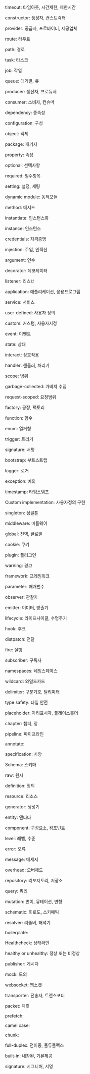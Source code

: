 timeout: 타임아웃, 시간제한, 제한시간

constructor: 생성자, 컨스트럭터

provider: 공급자, 프로바이더, 제공업체

route: 라우트

path: 경로

task: 타스크

job: 작업

queue: 대기열, 큐

producer: 생산자, 프로듀서

consumer: 소비자, 컨슈머

dependency: 종속성

configuration: 구성

object: 객체

package: 패키지

property: 속성

optional: 선택사항

required: 필수항목

setting: 설정, 세팅

dynamic module: 동적모듈

method: 메서드

instantiate: 인스턴스화

instance: 인스턴스

credentials: 자격증명

injection: 주입, 인젝션

argument: 인수

decorator: 데코레이터

listener: 리스너

application: 애플리케이션, 응용프로그램

service: 서비스

user-defined: 사용자 정의

custom: 커스텀, 사용자지정

event: 이벤트

state: 상태

interact: 상호작용

handler: 핸들러, 처리기

scope: 범위

garbage-collected: 가비지 수집

request-scoped: 요청범위

factory: 공장, 팩토리

function: 함수

enum: 열거형

trigger: 트리거

signature: 서명

bootstrap: 부트스트랩

logger: 로거

exception: 예외

timestamp: 타임스탬프

Custom implementation: 사용자정의 구현

singleton: 싱글톤

middleware: 미들웨어

global: 전역, 글로발

cookie: 쿠키

plugin: 플러그인

warning: 경고

framework: 프레임워크

parameter: 매개변수

observer: 관찰자

emitter: 이미터, 방출기

lifecycle: 라이프사이클, 수명주기

hook: 후크

distpatch: 전달

fire: 실행

subscriber: 구독자

namespaces: 네임스페이스

wildcard: 와일드카드

delimiter: 구분기호, 딜리미터

type safety: 타입 안전

placeholder: 자리표시자, 플레이스홀더

chapter: 챕터, 장

pipeline: 파이프라인

annotate:

specification: 사양

Schema: 스키마

raw: 원시

definition: 정의

resource: 리소스

generator: 생성기

entity: 앤타타

component: 구성요소, 컴포넌트

level: 레벨, 수준

error: 오류

message: 메세지

overhead: 오버헤드

repository: 리포지토리, 저장소

query: 쿼리

mutation: 변이, 뮤테이션, 변형

schematic: 회로도, 스키매틱

resolver: 리졸버, 해석기

boilerplate:

Healthcheck: 상태확인

healthy or unhealthy: 정상 또는 비정상

publisher: 게시자

mock: 모의

websocket: 웹소켓

transporter: 전송자, 트랜스포터

packet: 패킷

prefetch:

camel case:

chunk:

full-duplex: 전이중, 풀듀플렉스

built-in: 내장된, 기본제공

signature: 시그니처, 서명

